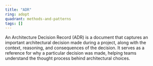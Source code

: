 ```yaml
---
title: "ADR"
ring: adopt
quadrant: methods-and-patterns
tags: []
---
```

An Architecture Decision Record (ADR) is a document that captures an important architectural decision made during a project, 
along with the context, reasoning, and consequences of the decision. It serves as a reference for why a particular 
decision was made, helping teams understand the thought process behind architectural choices.
```
